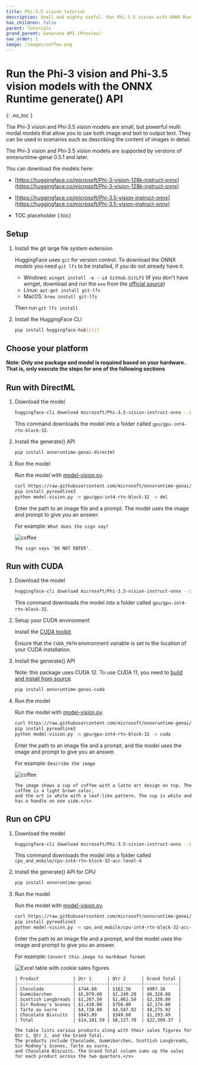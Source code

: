 ```yaml
---
title: Phi-3.5 vision tutorial
description: Small and mighty useful. Run Phi-3.5 vision with ONNX Runtime.
has_children: false
parent: Tutorials
grand_parent: Generate API (Preview)
nav_order: 1
image: /images/coffee.png
---
```


# Run the Phi-3 vision and Phi-3.5 vision models with the ONNX Runtime generate() API
{: .no_toc }

The Phi-3 vision and Phi-3.5 vision models are small, but powerful multi modal models that allow you to use both image and text to output text. They can be used in scenarios such as describing the content of images in detail.

The Phi-3 vision and Phi-3.5 vision models are supported by versions of onnxruntime-genai 0.5.1 and later.

You can download the models here:

* [https://huggingface.co/microsoft/Phi-3-vision-128k-instruct-onnx](https://huggingface.co/microsoft/Phi-3-vision-128k-instruct-onnx)
* [https://huggingface.co/microsoft/Phi-3.5-vision-instruct-onnx](https://huggingface.co/microsoft/Phi-3.5-vision-instruct-onnx)


* TOC placeholder
{:toc}

## Setup

1. Install the git large file system extension

   HuggingFace uses `git` for version control. To download the ONNX models you need `git lfs` to be installed, if you do not already have it.

   * Windows: `winget install -e --id GitHub.GitLFS` (If you don't have winget, download and run the `exe` from the [official source](https://docs.github.com/en/repositories/working-with-files/managing-large-files/installing-git-large-file-storage?platform=windows))
   * Linux: `apt-get install git-lfs`
   * MacOS: `brew install git-lfs`

   Then run `git lfs install`

2. Install the HuggingFace CLI

   ```bash
   pip install huggingface-hub[cli]
   ```

## Choose your platform
 
**Note: Only one package and model is required based on your hardware. That is, only execute the steps for one of the following sections**


## Run with DirectML

1. Download the model

   ```bash
   huggingface-cli download microsoft/Phi-3.5-vision-instruct-onnx --include gpu/gpu-int4-rtn-block-32/* --local-dir .
   ```

   This command downloads the model into a folder called `gpu/gpu-int4-rtn-block-32`.

2. Install the generate() API

   ```bash
   pip install onnxruntime-genai-directml
   ```

3. Run the model

   Run the model with [model-vision.py](https://github.com/microsoft/onnxruntime-genai/blob/main/examples/python/model-vision.py).

   ```bash
   curl https://raw.githubusercontent.com/microsoft/onnxruntime-genai/main/examples/python/model-vision.py -o model-vision.py
   pip install pyreadline3
   python model-vision.py -m gpu/gpu-int4-rtn-block-32 -e dml
   ```

   Enter the path to an image file and a prompt. The model uses the image and prompt to give you an answer.

   For example: `What does the sign say?`

   ![coffee](../../../images/nashville.jpg)

   ```
   The sign says 'DO NOT ENTER'.
   ```

## Run with CUDA

1. Download the model

   ```bash
   huggingface-cli download microsoft/Phi-3.5-vision-instruct-onnx --include gpu/gpu-int4-rtn-block-32/* --local-dir .
   ```
   
   This command downloads the model into a folder called `gpu/gpu-int4-rtn-block-32`.

2. Setup your CUDA environment

   Install the [CUDA toolkit](https://developer.nvidia.com/cuda-toolkit-archive).

   Ensure that the `CUDA_PATH` environment variable is set to the location of your CUDA installation.


3. Install the generate() API

   Note: this package uses CUDA 12. To use CUDA 11, you need to [build and install from source](../howto/build-from-source.md).

   ```bash
   pip install onnxruntime-genai-cuda
   ```

4. Run the model

   Run the model with [model-vision.py](https://github.com/microsoft/onnxruntime-genai/blob/main/examples/python/model-vision.py).

   ```bash
   curl https://raw.githubusercontent.com/microsoft/onnxruntime-genai/main/examples/python/model-vision.py -o model-vision.py
   pip install pyreadline3
   python model-vision.py -m gpu/gpu-int4-rtn-block-32 -e cuda
   ```

   Enter the path to an image file and a prompt, and the model uses the image and prompt to give you an answer.

   For example: `Describe the image`

   ![coffee](../../../images/coffee.png)

   ```
   The image shows a cup of coffee with a latte art design on top. The coffee is a light brown color,
   and the art is white with a leaf-like pattern. The cup is white and has a handle on one side.</s>
   ```

## Run on CPU

1. Download the model

   ```bash
   huggingface-cli download microsoft/Phi-3.5-vision-instruct-onnx --include cpu_and_mobile/cpu-int4-rtn-block-32-acc-level-4/* --local-dir .
   ```

   This command downloads the model into a folder called `cpu_and_mobile/cpu-int4-rtn-block-32-acc-level-4`

2. Install the generate() API for CPU
   
   ```bash
   pip install onnxruntime-genai
   ```

3. Run the model

   Run the model with [model-vision.py](https://github.com/microsoft/onnxruntime-genai/blob/main/examples/python/model-vision.py).

   ```bash
   curl https://raw.githubusercontent.com/microsoft/onnxruntime-genai/main/examples/python/model-vision.py -o model-vision.py
   pip install pyreadline3
   python model-vision.py -m cpu_and_mobile/cpu-int4-rtn-block-32-acc-level-4 -e cpu
   ```

   Enter the path to an image file and a prompt, and the model uses the image and prompt to give you an answer.

   For example: `Convert this image to markdown format`

   ![Excel table with cookie sales figures](../../../images/table.png)

   ```
   | Product             | Qtr 1      | Qtr 2      | Grand Total |
   |---------------------|------------|------------|-------------|
   | Chocolade           | $744.60    | $162.56    | $907.16     |
   | Gummibarchen        | $5,079.60  | $1,249.20  | $6,328.80   |
   | Scottish Longbreads | $1,267.50  | $1,062.50  | $2,330.00   |
   | Sir Rodney's Scones | $1,418.00  | $756.00    | $2,174.00   |
   | Tarte au sucre      | $4,728.00  | $4,547.92  | $9,275.92   |
   | Chocolate Biscuits  | $943.89    | $349.60    | $1,293.49   |
   | Total               | $14,181.59 | $8,127.78  | $22,309.37  |

   The table lists various products along with their sales figures for Qtr 1, Qtr 2, and the Grand Total.
   The products include Chocolade, Gummibarchen, Scottish Longbreads, Sir Rodney's Scones, Tarte au sucre,
   and Chocolate Biscuits. The Grand Total column sums up the sales for each product across the two quarters.</s>
   ```
